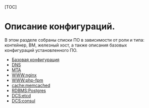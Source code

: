 [TOC]

Описание конфигураций.
======================

В этом разделе собраны списки ПО в зависимости от роли и типа: контейнер, ВМ, железный хост, а также описания базовых конфигураций установленного ПО.

* [Базовая конфигурация](base.md)
* [DNS](dns.md)
* [MTA](mail.md)
* [WWW:nginx](nginx.md)
* [WWW:php-fpm](php.md)
* [cache:memcached](memcached.md)
* [RDBMS:Postgres](postgres.md)
* [DCS:etcd](etcd.md)
* [DCS:consul](consul.md)
<!-- * []()
* []()
* []()
* []()
* []() -->
